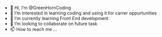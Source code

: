 - 👋 Hi, I’m @GreenHornCoding
- 👀 I’m interested in learning coding and using it for carrer oppurtunities
- 🌱 I’m currently learning Front End development
- 💞️ I’m looking to collaborate on future task
- 📫 How to reach me ...

<!---
GreenHornCoding/GreenHornCoding is a ✨ special ✨ repository because its `README.md` (this file) appears on your GitHub profile.
You can click the Preview link to take a look at your changes.
--->
